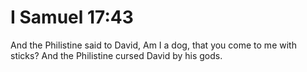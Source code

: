 # I Samuel 17:43

And the Philistine said to David, Am I a dog, that you come to me with sticks? And the Philistine cursed David by his gods.
